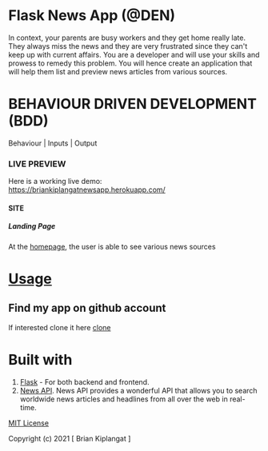 # Flask News App (@DEN)
In context, your parents are busy workers and they get home really late. They always miss the news and they are very frustrated since they can't keep up with current affairs. You are a developer and will use your skills and prowess to remedy this problem. You will hence create an application that will help them list and preview news articles from various sources.   

# BEHAVIOUR DRIVEN DEVELOPMENT (BDD)
Behaviour                                 | Inputs                     | Output   

### LIVE PREVIEW
Here is a working live demo: https://briankiplangatnewsapp.herokuapp.com/

#### SITE

##### Landing Page
At the [homepage](https://briankiplangatnewsapp.herokuapp.com/), the user is able to see various news sources

# [Usage](https://briankiplangatnewsapp.herokuapp.com/)


## Find my app on github account
If interested clone it here [clone](https://github.com/briankiplangat/NewsApp)



# Built with
1. [Flask](http://flask.pocoo.org/) - For both backend and frontend.
1. [News API](https://newsapi.org/). News API provides a wonderful API that allows you to search worldwide news articles and headlines from all over the web in real-time.


[MIT License](LICENSE)

Copyright (c) 2021 [ Brian Kiplangat ]